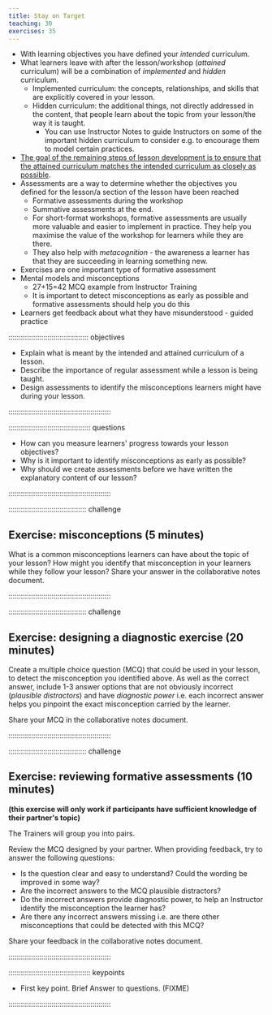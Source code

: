 ```yaml
---
title: Stay on Target
teaching: 30
exercises: 35
---
```


- With learning objectives you have defined your *intended* curriculum.
- What learners leave with after the lesson/workshop (*attained* curriculum) will be a combination of *implemented* and *hidden* curriculum.
  - Implemented curriculum: the concepts, relationships, and skills that are explicitly covered in your lesson.
  - Hidden curriculum: the additional things, not directly addressed in the content, that people learn about the topic from your lesson/the way it is taught.
    - You can use Instructor Notes to guide Instructors on some of the important hidden curriculum to consider e.g. to encourage them to model certain practices.
- [The goal of the remaining steps of lesson development is to ensure that the attained curriculum matches the intended curriculum as closely as possible](https://f1000research.com/documents/9-1377).
- Assessments are a way to determine whether the objectives you defined for the lesson/a section of the lesson have been reached
  - Formative assessments during the workshop
  - Summative assessments at the end.
  - For short-format workshops, formative assessments are usually more valuable
    and easier to implement in practice.
    They help you maximise the value of the workshop for learners while they are there.
  - They also help with *metacognition* -
    the awareness a learner has that they are succeeding in learning something new.
- Exercises are one important type of formative assessment
- Mental models and misconceptions
  - 27+15=42 MCQ example from Instructor Training
  - It is important to detect misconceptions as early as possible
    and formative assessments should help you do this
- Learners get feedback about what they have misunderstood - guided practice

::::::::::::::::::::::::::::::::::::::: objectives

- Explain what is meant by the intended and attained curriculum of a lesson.
- Describe the importance of regular assessment while a lesson is being taught.
- Design assessments to identify the misconceptions learners might have during your lesson.

::::::::::::::::::::::::::::::::::::::::::::::::::

:::::::::::::::::::::::::::::::::::::::: questions

- How can you measure learners' progress towards your lesson objectives?
- Why is it important to identify misconceptions as early as possible?
- Why should we create assessments before we have written the explanatory content of our lesson?

::::::::::::::::::::::::::::::::::::::::::::::::::

::::::::::::::::::::::::::::::::::::::  challenge

## Exercise: misconceptions (5 minutes)

What is a common misconceptions learners can have about the topic of your lesson?
How might you identify that misconception in your learners while they follow your lesson?
Share your answer in the collaborative notes document.


::::::::::::::::::::::::::::::::::::::::::::::::::

::::::::::::::::::::::::::::::::::::::  challenge

## Exercise: designing a diagnostic exercise (20 minutes)

Create a multiple choice question (MCQ) that could be used in your lesson,
to detect the misconception you identified above.
As well as the correct answer,
include 1-3 answer options that are not obviously incorrect (*plausible distractors*)
and have *diagnostic power*
i.e. each incorrect answer helps you pinpoint the exact misconception carried by the learner.

Share your MCQ in the collaborative notes document.


::::::::::::::::::::::::::::::::::::::::::::::::::

::::::::::::::::::::::::::::::::::::::  challenge

## Exercise: reviewing formative assessments (10 minutes)

**(this exercise will only work if participants have sufficient knowledge of their partner's topic)**

The Trainers will group you into pairs.

Review the MCQ designed by your partner. When providing feedback, try to answer the following questions:

- Is the question clear and easy to understand? Could the wording be improved in some way?
- Are the incorrect answers to the MCQ plausible distractors?
- Do the incorrect answers provide diagnostic power, to help an Instructor identify the misconception the learner has?
- Are there any incorrect answers missing i.e. are there other misconceptions that could be detected with this MCQ?

Share your feedback in the collaborative notes document.


::::::::::::::::::::::::::::::::::::::::::::::::::



:::::::::::::::::::::::::::::::::::::::: keypoints

- First key point. Brief Answer to questions. (FIXME)

::::::::::::::::::::::::::::::::::::::::::::::::::



